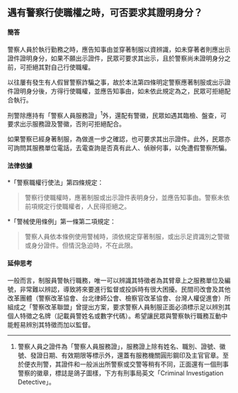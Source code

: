 ## 遇有警察行使職權之時，可否要求其證明身分？

#### 簡答

警察人員於執行勤務之時，應告知事由並穿著制服以資辨識，如未穿著者則應出示證件證明身分，如果不願出示證件，民眾可要求其出示，且於警察尚未證明身分之前，可拒絕其對自己行使職權。

以往屢有發生有人假冒警察詐騙之事，故於本法第四條明定警察應著制服或出示證件證明身分後，方得行使職權，並應告知事由，如未依此規定為之，民眾可拒絕配合執行。

刑警除應持有「警察人員服務證」<sup>1</sup>外，還配有警徽，民眾如遇其臨檢、盤查，可要求出示服務證及警徽，否則可拒絕配合。

如果警察已經身著制服，為做進一步之確認，也可要求其出示證件。此外，民眾亦可詢問其服務單位電話，去電查詢是否真有此人、偵辦何事，以免遭假警察所騙。

#### 法律依據

*「警察職權行使法」第四條規定：

   > 警察行使職權時，應著制服或出示證件表明身分，並應告知事由。警察未依前項規定行使職權者，人民得拒絕之。

*「警械使用條例」第一條第二項規定：

   > 警察人員依本條例使用警械時，須依規定穿著制服，或出示足資識別之警徽或身分證件。但情況急迫時，不在此限。

#### 延伸思考

一般而言，制服員警執行職務，唯一可以辨識其特徵者為其臂章上之服務單位及編號，非常難以辨認，導致將來要進行監督或投訴時有很大困擾。民間司改會及其他改革團體（警察改革協會、台北律師公會、檢察官改革協會、台灣人權促進會）所組成之「警察改革聯盟」曾提出方案，要求警察人員制服正面必須標示足以辨別其個人特徵之名牌（記載員警姓名或數字代碼）。希望讓民眾與警察執行職務互動中能輕易辨別其特徵而加以監督。

---

1. 警察人員之證件為「警察人員服務證」，服務證上除有姓名、職別、證號、徽號、發證日期、有效期限等標示外，還蓋有服務機關圓形鋼印及主官官章。至於便衣刑警，其證件和一般派出所警察或交警等稍有不同，正面還有一個刑事警察的徽章，標誌是鴿子圖樣，下方有刑事局英文「Criminal Investigation Detective」。